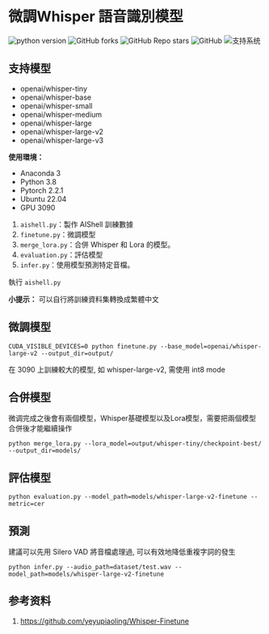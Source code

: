 # 微調Whisper 語音識別模型

![python version](https://img.shields.io/badge/python-3.8+-orange.svg)
![GitHub forks](https://img.shields.io/github/forks/yeyupiaoling/Whisper-Finetune)
![GitHub Repo stars](https://img.shields.io/github/stars/yeyupiaoling/Whisper-Finetune)
![GitHub](https://img.shields.io/github/license/yeyupiaoling/Whisper-Finetune)
![支持系统](https://img.shields.io/badge/支持系统-Win/Linux/MAC-9cf)

## 支持模型

 - openai/whisper-tiny
 - openai/whisper-base
 - openai/whisper-small
 - openai/whisper-medium
 - openai/whisper-large
 - openai/whisper-large-v2
 - openai/whisper-large-v3


**使用環境：**

- Anaconda 3
- Python 3.8
- Pytorch 2.2.1
- Ubuntu 22.04
- GPU 3090


1. `aishell.py`：製作 AIShell 訓練數據
2. `finetune.py`：微調模型
3. `merge_lora.py`：合併 Whisper 和 Lora 的模型。
4. `evaluation.py`：評估模型
5. `infer.py`：使用模型預測特定音檔。

<a name='準備數據'></a>

執行 `aishell.py`

**小提示：**
可以自行將訓練資料集轉換成繁體中文


<a name='微調模型'></a>

## 微調模型

```shell
CUDA_VISIBLE_DEVICES=0 python finetune.py --base_model=openai/whisper-large-v2 --output_dir=output/
```
在 3090 上訓練較大的模型, 如 whisper-large-v2, 需使用 int8 mode

## 合併模型

微调完成之後會有兩個模型，Whisper基礎模型以及Lora模型，需要把兩個模型合併後才能繼續操作

```shell
python merge_lora.py --lora_model=output/whisper-tiny/checkpoint-best/ --output_dir=models/
```

## 評估模型
<a name='評估模型'></a>


```shell
python evaluation.py --model_path=models/whisper-large-v2-finetune --metric=cer
```

## 預測
<a name='预测'></a>

建議可以先用 Silero VAD 將音檔處理過, 可以有效地降低重複字詞的發生
```shell
python infer.py --audio_path=dataset/test.wav --model_path=models/whisper-large-v2-finetune
```

## 参考资料

1. https://github.com/yeyupiaoling/Whisper-Finetune
